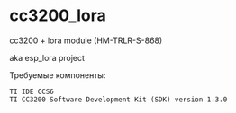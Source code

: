 # cc3200_lora

cc3200 + lora module (HM-TRLR-S-868)

aka esp_lora project

Требуемые компоненты:
```
TI IDE CCS6
TI CC3200 Software Development Kit (SDK) version 1.3.0
```

